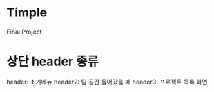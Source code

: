 Timple
======
Final Project

상단 header 종류
======
header: 초기메뉴
header2: 팀 공간 들어갔을 때
header3: 프로젝트 목록 화면

